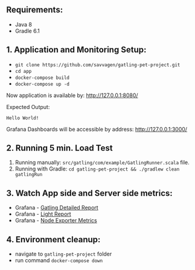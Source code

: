 ## Requirements:
* Java 8
* Gradle 6.1

## 1. Application and Monitoring Setup:
 - `git clone https://github.com/savvagen/gatling-pet-project.git`
 - `cd app`
 - `docker-compose build`
 - `docker-compose up -d`

Now application is available by: http://127.0.0.1:8080/

Expected Output:
``` 
Hello World!
```

Grafana Dashboards will be accessible by address: http://127.0.0.1:3000/

## 2. Running 5 min. Load Test

1. Running manually: `src/gatling/com/example/GatlingRunner.scala` file.
3. Running with Gradle: `cd gatling-pet-project && ./gradlew clean gatlingRun`

## 3. Watch App side and Server side metrics:
* Grafana - [Gatling Detailed Report](http://localhost:3000/d/gatling/gatling-report-detailed?orgId=1&var-ds=Gatling_TCP&var-archive=autogen&var-g=1s&var-duration_1=40&var-duration_2=100&var-simulation=testsimulation&var-run=test&var-host=localhost&var-group1=All&var-group2=All&var-group3=All&var-request=&var-scenario=All&var-Total=346&var-gatlingWriteDuration=1&var-testDuration=40&var-testDurationX2=80&from=now-30m&to=now)
* Grafana - [Light Report](http://localhost:3000/d/u/gatling-lite?orgId=1)
* Grafana - [Node Exporter Metrics](http://localhost:3000/d/rYdddlPWk/node-exporter-full?orgId=1&refresh=1m&from=now-30m&to=now)

## 4. Environment cleanup:
* navigate to `gatling-pet-project` folder
* run command `docker-compose down`
